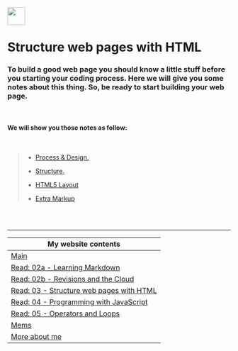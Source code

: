<img src="https://www.oxfordwebstudio.com/user/pages/06.da-li-znate/sta-je-html/sta-je-html.jpg" align="left" style="height: 40px"/>
<br>
<br>

# Structure web pages with HTML
### To build a good web page you should know a little stuff before you starting your coding process. Here we will give you some notes about this thing. So, be ready to start building your web page.
<br>

#### We will show you those notes as follow: 
<br>

> * [Process & Design.](ch18.md)
> - [Structure.](ch1.md)
> + [HTML5 Layout](ch17.md)
> * [Extra Markup](ch5.md)
<br>

<br>

---


My website contents|
------------ | 
[Main](https://shadykh.github.io/reading-notes/) | 
[Read: 02a - Learning Markdown](./Read-02a) |
[Read: 02b - Revisions and the Cloud](./Read-02b) |
[Read: 03 - Structure web pages with HTML](Read-03) |
[Read: 04 - Programming with JavaScript](Read-04) |
[Read: 05 - Operators and Loops](Read-05) |
[Mems](./mems) |
[More about me](./aboutme) | 



<br>